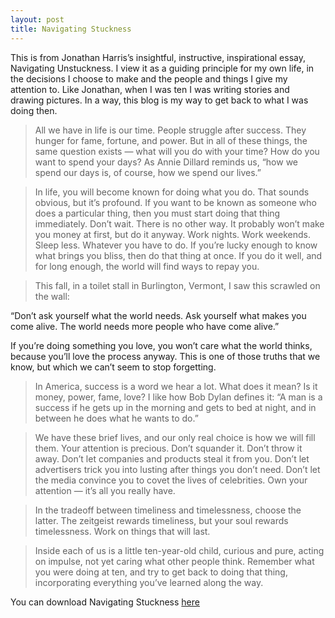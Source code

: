 ```yaml
---
layout: post
title: Navigating Stuckness
---
```


This is from Jonathan Harris’s insightful, instructive, inspirational essay, Navigating Unstuckness. I view it as a guiding principle for my own life, in the decisions I choose to make and the people and things I give my attention to. Like Jonathan, when I was ten I was writing stories and drawing pictures. In a way, this blog is my way to get back to what I was doing then.

> All we have in life is our time. People struggle after success. They hunger for fame, fortune, and power. But in all of these things, the same question exists — what will you do with your time? How do you want to spend your days? As Annie Dillard reminds us, “how we spend our days is, of course, how we spend our lives.”

> In life, you will become known for doing what you do. That sounds obvious, but it’s profound. If you want to be known as someone who does a particular thing, then you must start doing that thing immediately. Don’t wait. There is no other way. It probably won’t make you money at first, but do it anyway. Work nights. Work weekends. Sleep less. Whatever you have to do. If you’re lucky enough to know what brings you bliss, then do that thing at once. If you do it well, and for long enough, the world will find ways to repay you.

> This fall, in a toilet stall in Burlington, Vermont, I saw this scrawled on the wall:

“Don’t ask yourself what the world needs. Ask yourself what makes you come alive. The world needs more people who have come alive.”

If you’re doing something you love, you won’t care what the world thinks, because you’ll love the process anyway. This is one of those truths that we know, but which we can’t seem to stop forgetting.

> In America, success is a word we hear a lot. What does it mean? Is it money, power, fame, love? I like how Bob Dylan defines it: “A man is a success if he gets up in the morning and gets to bed at night, and in between he does what he wants to do.”

> We have these brief lives, and our only real choice is how we will fill them. Your attention is precious. Don’t squander it. Don’t throw it away. Don’t let companies and products steal it from you. Don’t let advertisers trick you into lusting after things you don’t need. Don’t let the media convince you to covet the lives of celebrities. Own your attention — it’s all you really have.

> In the tradeoff between timeliness and timelessness, choose the latter. The zeitgeist rewards timeliness, but your soul rewards timelessness. Work on things that will last.

> Inside each of us is a little ten-year-old child, curious and pure, acting on impulse, not yet caring what other people think. Remember what you were doing at ten, and try to get back to doing that thing, incorporating everything you’ve learned along the way.

 
You can download Navigating Stuckness [here](http://newcdn.transom.org/wp-content/uploads/2014/01/JonathanHarris_review_docx.pdf)